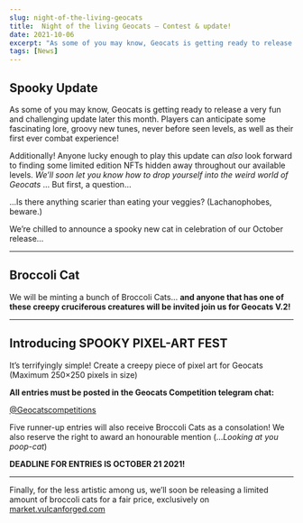```yaml
---
slug: night-of-the-living-geocats
title:  Night of the living Geocats – Contest & update!
date: 2021-10-06
excerpt: "As some of you may know, Geocats is getting ready to release a very fun and challenging update later this month. Players can anticipate some fascinating lore, groovy new tunes, never before seen levels, as well as their first ever combat experience!"
tags: [News]
---
```



## **Spooky Update**

As some of you may know, Geocats is getting ready to release a very fun and challenging update later this month. Players can anticipate some fascinating lore, groovy new tunes, never before seen levels, as well as their first ever combat experience!

Additionally!
Anyone lucky enough to play this update can *also* look forward to finding some limited edition NFTs hidden away throughout our available levels.
*We’ll soon let you know how to drop yourself into the weird world of Geocats*
… But first, a question…

…Is there anything scarier than eating your veggies?
(Lachanophobes, beware.)

We’re chilled to announce a spooky new cat in celebration of our October release…

---

## Broccoli Cat

We will be minting a bunch of Broccoli Cats… **and anyone that has one of these creepy cruciferous creatures will be invited join us for Geocats V.2!**

---

## Introducing SPOOKY PIXEL-ART FEST

It’s terrifyingly simple!
Create a creepy piece of pixel art for Geocats (Maximum 250×250 pixels in size)

**All entries must be posted in the Geocats Competition telegram chat:** 

[@Geocatscompetitions](https://t.me/Geocatscompetitions)

 Five runner-up entries will also receive Broccoli Cats as a consolation!
We also reserve the right to award an honourable mention (…*Looking at you poop-cat*)

**DEADLINE FOR ENTRIES IS OCTOBER 21 2021!** 

------

Finally, for the less artistic among us,
we’ll soon be releasing a limited amount of broccoli cats for a fair price, exclusively on [market.vulcanforged.com](https://market.vulcanforged.com/)